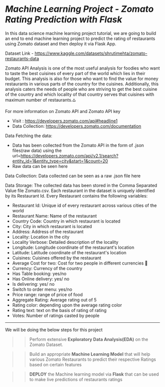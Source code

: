 # *Machine Learning Project - Zomato Rating Prediction with Flask*

In this data science machine learning project tutorial, we are going to build an end to end machine learning project to predict the rating of restaurants using Zomato dataset and then deploy it via Flask App.


Dataset Link - https://www.kaggle.com/datasets/shrutimehta/zomato-restaurants-data


Zomato API Analysis is one of the most useful analysis for foodies who want to taste the best cuisines of every part of the world which lies in their budget. This analysis is also for those who want to find the value for money restaurants in various parts of the country for the cuisines. Additionally, this analysis caters the needs of people who are striving to get the best cuisine of the country and which locality of that country serves that cuisines with maximum number of restaurants.♨️

For more information on Zomato API and Zomato API key
* Visit : https://developers.zomato.com/api#headline1
* Data Collection: https://developers.zomato.com/documentation

Data
Fetching the data:
* Data has been collected from the Zomato API in the form of .json files(raw data) using the url=https://developers.zomato.com/api/v2.1/search?entity_id=1&entity_type=city&start=1&count=20
* Raw data can be seen here

Data Collection:
Data collected can be seen as a raw .json file here

Data Storage:
The collected data has been stored in the Comma Separated Value file Zomato.csv. Each restaurant in the dataset is uniquely identified by its Restaurant Id. Every Restaurant contains the following variables:

* Restaurant Id: Unique id of every restaurant across various cities of the world
* Restaurant Name: Name of the restaurant
* Country Code: Country in which restaurant is located
* City: City in which restaurant is located
* Address: Address of the restaurant
* Locality: Location in the city
* Locality Verbose: Detailed description of the locality
* Longitude: Longitude coordinate of the restaurant's location
* Latitude: Latitude coordinate of the restaurant's location
* Cuisines: Cuisines offered by the restaurant
* Average Cost for two: Cost for two people in different currencies 👫
* Currency: Currency of the country
* Has Table booking: yes/no
* Has Online delivery: yes/ no
* Is delivering: yes/ no
* Switch to order menu: yes/no
* Price range: range of price of food
* Aggregate Rating: Average rating out of 5
* Rating color: depending upon the average rating color
* Rating text: text on the basis of rating of rating
* Votes: Number of ratings casted by people


-------------------------------------------------------------------------------------------------------------------------------------------------------------

We will be doing the below steps for this project

>>Perform extensive **Exploratory Data Analysis(EDA)** on the Zomato Dataset.

>>Build an appropriate **Machine Learning Model** that will help various Zomato Restaurants to predict their respective Ratings based on certain features

>>**DEPLOY** the Machine learning model via **Flask** that can be used to make live predictions of restaurants ratings
